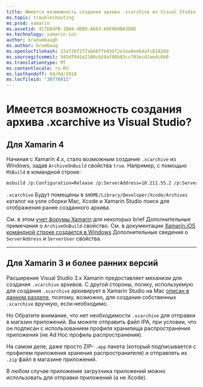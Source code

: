```yaml
---
title: Имеется возможность создания архива .xcarchive из Visual Studio?
ms.topic: troubleshooting
ms.prod: xamarin
ms.assetid: 417D84FB-1BA9-4DB9-A683-66E960BA3D0D
ms.technology: xamarin-ios
author: bradumbaugh
ms.author: brumbaug
ms.openlocfilehash: 23af3bf277ab68ffe93df2e1ee8ee64afc01828d
ms.sourcegitcommit: 945df041e2180cb20af08b83cc703ecd1aedc6b0
ms.translationtype: MT
ms.contentlocale: ru-RU
ms.lasthandoff: 04/04/2018
ms.locfileid: "30776811"
---
```

# <a name="is-it-possible-to-create-a-xcarchive-archive-from-visual-studio"></a>Имеется возможность создания архива .xcarchive из Visual Studio?

## <a name="for-xamarin-4"></a>Для Xamarin 4

Начиная с Xamarin 4.x, стало возможным создание `.xcarchive` из Windows, задав `ArchiveOnBuild` свойства `true`. Например, с помощью `MSBuild` в командной строке:

```bash
msbuild /p:Configuration=Release /p:ServerAddress=10.211.55.2 /p:ServerUser=xamUser /p:Platform=iPhone /p:ArchiveOnBuild=true /t:"Build" MyProject.csproj
```

`.xcarchive` Будут помещены в `$HOME/Library/Developer/Xcode/Archives` каталог на узле сборки Mac, Xcode и Xamarin Studio поиск для отображения ранее созданного архива.

См. в этом [учет форумы Xamarin](https://forums.xamarin.com/discussion/comment/156635/#Comment_156635) для некоторых brief Дополнительные примечания о `ArchiveOnBuild` свойство. См. в документации [Xamarin.iOS командной строке создается в Windows](~/ios/get-started/installation/windows/connecting-to-mac/index.md) Дополнительные сведения о `ServerAddress` и `ServerUser` свойства.

* * *

## <a name="for-xamarin-3-and-earlier"></a>Для Xamarin 3 и более ранних версий

Расширение Visual Studio 3.x Xamarin предоставляет механизм для создания `.xcarchive` архивов. С другой стороны, логику, используемую для создания `.xcarchive` архивирует в Xamarin Studio на Mac [описан в данном разделе](https://bugzilla.xamarin.com/show_bug.cgi?id=35#c5), поэтому, возможно, для создания собственных `.xcarchive` вручную, если необходимо.

Но Обратите внимание, что нет необходимости `.xcarchive` для отправки в магазин приложений. Вы можете отправить файл IPA, при условии, что он подписан с использованием профиля хранилища распространения приложения (не Ad Hoc профиль распространения).

На самом деле, даже просто ZIP- `.app` пакета (который подписывается с профилем приложения хранения распространителя) и отправлять их `.zip` файл в магазине приложений.

В любом случае приложение загрузчика приложений можно использовать для отправки приложений (а не Xcode).

